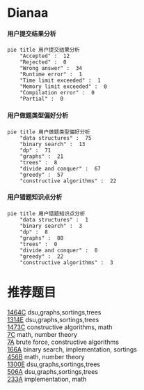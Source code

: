 # Dianaa

<!-- tabs:start -->



#### **用户提交结果分析**

```mermaid
pie title 用户提交结果分析
    "Accepted" :  12
    "Rejected" :  0
    "Wrong answer" :  34
    "Runtime error" :  1
    "Time limit exceeded" :  1
    "Memory limit exceeded" :  0
    "Compilation error" :  0
    "Partial" :  0
```

#### **用户做题类型偏好分析**

```mermaid
pie title 用户做题类型偏好分析
    "data structures" :  75
    "binary search" :  13
    "dp" :  71
    "graphs" :  21
    "trees" :  8
    "divide and conquer" :  67
    "greedy" :  57
    "constructive algorithms" :  22
```
#### **用户错题知识点分析**

```mermaid
pie title 用户错题知识点分析
    "data structures" :  1
    "binary search" :  3
    "dp" :  8
    "graphs" :  80
    "trees" :  0
    "divide and conquer" :  0
    "greedy" :  22
    "constructive algorithms" :  3
```



<!-- tabs:end -->
# 推荐题目
[1464C](https://codeforces.com/contest/1464/problem/C)		dsu,graphs,sortings,trees		  
[1314E](https://codeforces.com/contest/1314/problem/E)		dsu,graphs,sortings,trees		  
[1473C](https://codeforces.com/contest/1473/problem/C)		constructive algorithms,
                        math		  
[7C](https://codeforces.com/contest/7/problem/C)		math,
                        number theory		  
[7A](https://codeforces.com/contest/7/problem/A)		brute force,
                        constructive algorithms		  
[166A](https://codeforces.com/contest/166/problem/A)		binary search,
                        implementation,
                        sortings		  
[456B](https://codeforces.com/contest/456/problem/B)		math,
                        number theory		  
[1300E](https://codeforces.com/contest/1300/problem/E)		dsu,graphs,sortings,trees		  
[506A](https://codeforces.com/contest/506/problem/A)		dsu,graphs,sortings,trees		  
[233A](https://codeforces.com/contest/233/problem/A)		implementation,
                        math		  
